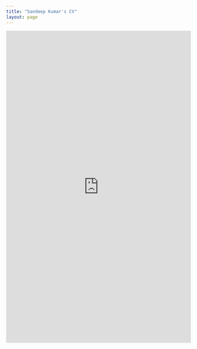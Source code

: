 ```yaml
---
title: "Sandeep Kumar's CV"
layout: page
---
```


<embed src="https://amirtohidi.github.io/Amir_CV.pdf" width="100%" height="850px"/>

